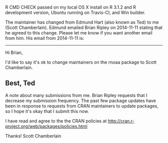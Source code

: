 R CMD CHECK passed on my local OS X install on R 3.1.2 and R development version, Ubuntu running on Travis-CI, and Win builder.

The maintainer has changed from Edmund Hart (also known as Ted) to me (Scott Chamberlain). Edmund emailed Brian Ripley on 2014-11-11 stating that he agreed to this change. Please let me know if you want another email from him. His email from 2014-11-11 is:

-------
Hi Brian,

I'd like to say it's ok to change maintainers on the rnoaa package to Scott Chamberlain.

Best,
Ted
-------

A note about many submissions from me. Brian Ripley requests that I decrease my submission frequency. The past few package updates have been in response to requests from CRAN maintainers to update packages, so I hope it's okay that I submit this now.

I have read and agree to the the CRAN policies at http://cran.r-project.org/web/packages/policies.html

Thanks! Scott Chamberlain
